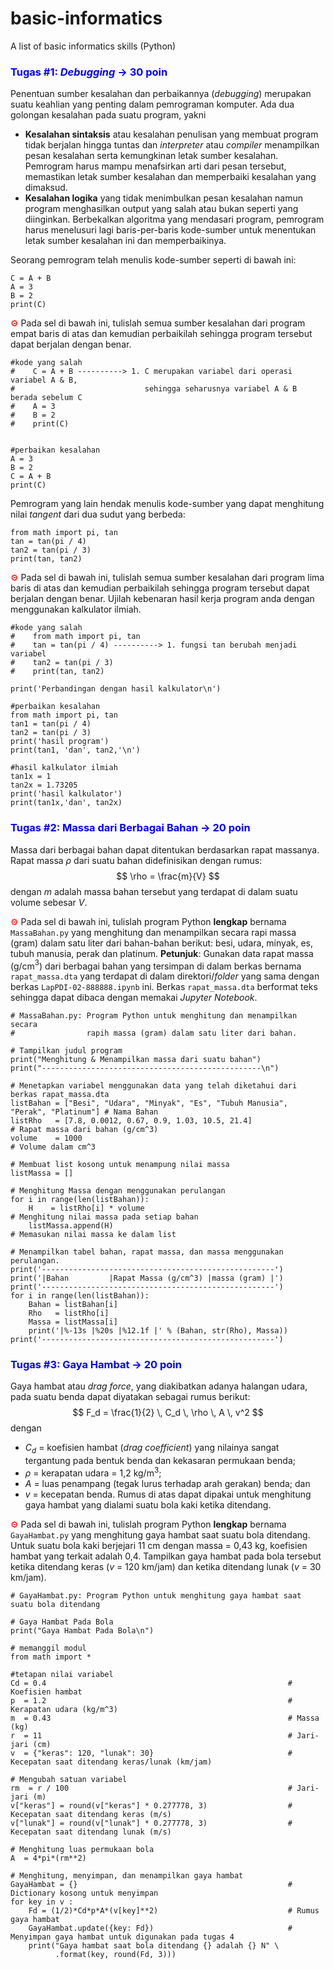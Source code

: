 # basic-informatics
A list of basic informatics skills (Python)


### <span style="color:blue">Tugas #1: <i>Debugging</i> &#8594; 30 poin</span>
Penentuan sumber kesalahan dan perbaikannya (<i>debugging</i>) merupakan suatu keahlian yang penting dalam pemrograman komputer. Ada dua golongan kesalahan pada suatu program, yakni
- <b>Kesalahan sintaksis</b> atau kesalahan penulisan yang membuat program tidak berjalan hingga tuntas dan <i>interpreter</i> atau <i>compiler</i> menampilkan pesan kesalahan serta kemungkinan letak sumber kesalahan. Pemrogram harus mampu menafsirkan arti dari pesan tersebut, memastikan letak sumber kesalahan dan memperbaiki kesalahan yang dimaksud.
- <b>Kesalahan logika</b> yang tidak menimbulkan pesan kesalahan namun program menghasilkan output yang salah atau bukan seperti yang diinginkan. Berbekalkan algoritma yang mendasari program, pemrogram harus menelusuri lagi baris-per-baris kode-sumber untuk menentukan letak sumber kesalahan ini dan memperbaikinya.

Seorang pemrogram telah menulis kode-sumber seperti di bawah ini:
```
C = A + B
A = 3
B = 2
print(C)
```
<span style="color:red">&#9881;</span> Pada sel di bawah ini, tulislah semua sumber kesalahan dari program empat baris di atas dan kemudian perbaikilah sehingga program tersebut dapat berjalan dengan benar.
```
#kode yang salah
#    C = A + B ----------> 1. C merupakan variabel dari operasi variabel A & B,
#                             sehingga seharusnya variabel A & B berada sebelum C
#    A = 3
#    B = 2
#    print(C)


#perbaikan kesalahan
A = 3
B = 2
C = A + B
print(C)
```


Pemrogram yang lain hendak menulis kode-sumber yang dapat menghitung nilai <i>tangent</i> dari dua sudut yang berbeda:
```
from math import pi, tan
tan = tan(pi / 4)
tan2 = tan(pi / 3)
print(tan, tan2)
```
<span style="color:red">&#9881;</span> Pada sel di bawah ini, tulislah semua sumber kesalahan dari program lima baris di atas dan kemudian perbaikilah sehingga program tersebut dapat berjalan dengan benar. Ujilah kebenaran hasil kerja program anda dengan menggunakan kalkulator ilmiah.
```
#kode yang salah
#    from math import pi, tan
#    tan = tan(pi / 4) ----------> 1. fungsi tan berubah menjadi variabel
#    tan2 = tan(pi / 3)
#    print(tan, tan2)

print('Perbandingan dengan hasil kalkulator\n')

#perbaikan kesalahan
from math import pi, tan
tan1 = tan(pi / 4)
tan2 = tan(pi / 3)
print('hasil program')
print(tan1, 'dan', tan2,'\n')

#hasil kalkulator ilmiah
tan1x = 1
tan2x = 1.73205
print('hasil kalkulator')
print(tan1x,'dan', tan2x)
```


### <span style="color:blue">Tugas #2: Massa dari Berbagai Bahan &#8594; 20 poin</span>
Massa dari berbagai bahan dapat ditentukan berdasarkan rapat massanya. Rapat massa $\rho$ dari suatu bahan didefinisikan dengan rumus:
$$ \rho = \frac{m}{V}  $$
dengan $m$ adalah massa bahan tersebut yang terdapat di dalam suatu volume sebesar $V$.

<span style="color:red">&#9881;</span> Pada sel di bawah ini, tulislah program Python __lengkap__ bernama `MassaBahan.py` yang menghitung dan menampilkan secara rapi massa (gram) dalam satu liter dari bahan-bahan berikut: besi, udara, minyak, es, tubuh manusia, perak dan platinum.
<b>Petunjuk</b>: Gunakan data rapat massa (g/cm$^3$) dari berbagai bahan yang tersimpan di dalam berkas bernama `rapat_massa.dta` yang terdapat di dalam direktori/<i>folder</i> yang sama dengan berkas `LapPDI-02-888888.ipynb` ini. Berkas `rapat_massa.dta` berformat teks sehingga dapat dibaca dengan memakai <i>Jupyter Notebook</i>.
```
# MassaBahan.py: Program Python untuk menghitung dan menampilkan secara
#                rapih massa (gram) dalam satu liter dari bahan.

# Tampilkan judul program
print("Menghitung & Menampilkan massa dari suatu bahan")
print("-------------------------------------------------\n")

# Menetapkan variabel menggunakan data yang telah diketahui dari berkas rapat_massa.dta
listBahan = ["Besi", "Udara", "Minyak", "Es", "Tubuh Manusia", "Perak", "Platinum"] # Nama Bahan
listRho   = [7.8, 0.0012, 0.67, 0.9, 1.03, 10.5, 21.4]                              # Rapat massa dari bahan (g/cm^3)
volume    = 1000                                                                    # Volume dalam cm^3

# Membuat list kosong untuk menampung nilai massa
listMassa = []

# Menghitung Massa dengan menggunakan perulangan
for i in range(len(listBahan)):
    H    = listRho[i] * volume                                                      # Menghitung nilai massa pada setiap bahan
    listMassa.append(H)                                                             # Memasukan nilai massa ke dalam list
    
# Menampilkan tabel bahan, rapat massa, dan massa menggunakan perulangan.
print('----------------------------------------------------')
print('|Bahan         |Rapat Massa (g/cm^3) |massa (gram) |')
print('----------------------------------------------------')
for i in range(len(listBahan)):
    Bahan = listBahan[i]
    Rho   = listRho[i]
    Massa = listMassa[i]
    print('|%-13s |%20s |%12.1f |' % (Bahan, str(Rho), Massa))
print('----------------------------------------------------')
```


### <span style="color:blue">Tugas #3: Gaya Hambat &#8594; 20 poin</span>
Gaya hambat atau <i>drag force</i>, yang diakibatkan adanya halangan udara, pada suatu benda dapat diyatakan sebagai rumus berikut:
$$ F_d = \frac{1}{2} \, C_d \, \rho \, A \, v^2 $$
dengan
- $C_d$ = koefisien hambat (<i>drag coefficient</i>) yang nilainya sangat tergantung
pada bentuk benda dan kekasaran permukaan benda;
- $\rho$ = kerapatan udara = 1,2 kg/m$^3$;
- $A$ = luas penampang (tegak lurus terhadap arah gerakan) benda; dan
- $v$ = kecepatan benda.
Rumus di atas dapat dipakai untuk menghitung gaya hambat yang dialami suatu bola kaki ketika ditendang.

<span style="color:red">&#9881;</span> Pada sel di bawah ini, tulislah program Python <b>lengkap</b> bernama `GayaHambat.py` yang menghitung gaya hambat saat suatu bola ditendang. Untuk suatu bola kaki berjejari 11 cm dengan massa = 0,43 kg, koefisien hambat yang terkait adalah 0,4. Tampilkan gaya hambat pada bola tersebut ketika ditendang keras ($v$ = 120 km/jam) dan ketika ditendang lunak ($v$ = 30 km/jam).
```
# GayaHambat.py: Program Python untuk menghitung gaya hambat saat suatu bola ditendang

# Gaya Hambat Pada Bola
print("Gaya Hambat Pada Bola\n")

# memanggil modul 
from math import *

#tetapan nilai variabel
Cd = 0.4                                                      # Koefisien hambat
p  = 1.2                                                      # Kerapatan udara (kg/m^3)
m  = 0.43                                                     # Massa (kg)
r  = 11                                                       # Jari-jari (cm)
v  = {"keras": 120, "lunak": 30}                              # Kecepatan saat ditendang keras/lunak (km/jam)

# Mengubah satuan variabel
rm  = r / 100                                                 # Jari-jari (m)
v["keras"] = round(v["keras"] * 0.277778, 3)                  # Kecepatan saat ditendang keras (m/s)
v["lunak"] = round(v["lunak"] * 0.277778, 3)                  # Kecepatan saat ditendang lunak (m/s)

# Menghitung luas permukaan bola
A  = 4*pi*(rm**2)

# Menghitung, menyimpan, dan menampilkan gaya hambat
GayaHambat = {}                                               # Dictionary kosong untuk menyimpan
for key in v :
    Fd = (1/2)*Cd*p*A*(v[key]**2)                             # Rumus gaya hambat
    GayaHambat.update({key: Fd})                              # Menyimpan gaya hambat untuk digunakan pada tugas 4
    print("Gaya hambat saat bola ditendang {} adalah {} N" \
          .format(key, round(Fd, 3)))
```
